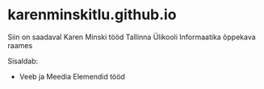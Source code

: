# karenminskitlu.github.io

Siin on saadaval Karen Minski tööd Tallinna Ülikooli Informaatika õppekava raames

Sisaldab:

* Veeb ja Meedia Elemendid tööd
